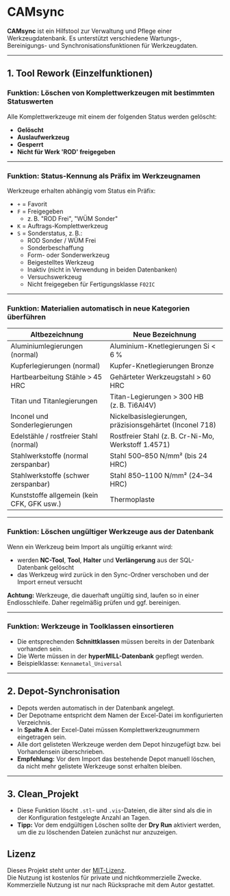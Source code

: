 # CAMsync

**CAMsync** ist ein Hilfstool zur Verwaltung und Pflege einer Werkzeugdatenbank. Es unterstützt verschiedene Wartungs-, Bereinigungs- und Synchronisationsfunktionen für Werkzeugdaten.

---

## 1. Tool Rework (Einzelfunktionen)

### Funktion: Löschen von Komplettwerkzeugen mit bestimmten Statuswerten

Alle Komplettwerkzeuge mit einem der folgenden Status werden gelöscht:

- **Gelöscht**  
- **Auslaufwerkzeug**  
- **Gesperrt**  
- **Nicht für Werk 'ROD' freigegeben**

---

### Funktion: Status-Kennung als Präfix im Werkzeugnamen

Werkzeuge erhalten abhängig vom Status ein Präfix:

- `+` = Favorit  
- `F` = Freigegeben  
  - z. B. "ROD Frei", "WÜM Sonder"  
- `K` = Auftrags-Komplettwerkzeug  
- `S` = Sonderstatus, z. B.:  
  - ROD Sonder / WÜM Frei  
  - Sonderbeschaffung  
  - Form- oder Sonderwerkzeug  
  - Beigestelltes Werkzeug  
  - Inaktiv (nicht in Verwendung in beiden Datenbanken)  
  - Versuchswerkzeug  
  - Nicht freigegeben für Fertigungsklasse `F02IC`

---

### Funktion: Materialien automatisch in neue Kategorien überführen

| **Altbezeichnung**                              | **Neue Bezeichnung**                                        |
|-------------------------------------------------|-------------------------------------------------------------|
| Aluminiumlegierungen (normal)                   | Aluminium-Knetlegierungen Si < 6 %                         |
| Kupferlegierungen (normal)                      | Kupfer-Knetlegierungen Bronze                              |
| Hartbearbeitung Stähle > 45 HRC                 | Gehärteter Werkzeugstahl > 60 HRC                          |
| Titan und Titanlegierungen                      | Titan-Legierungen > 300 HB (z. B. Ti6Al4V)                 |
| Inconel und Sonderlegierungen                   | Nickelbasislegierungen, präzisionsgehärtet (Inconel 718)   |
| Edelstähle / rostfreier Stahl (normal)          | Rostfreier Stahl (z. B. Cr-Ni-Mo, Werkstoff 1.4571)        |
| Stahlwerkstoffe (normal zerspanbar)             | Stahl 500–850 N/mm² (bis 24 HRC)                           |
| Stahlwerkstoffe (schwer zerspanbar)             | Stahl 850–1100 N/mm² (24–34 HRC)                           |
| Kunststoffe allgemein (kein CFK, GFK usw.)      | Thermoplaste                                               |

---

### Funktion: Löschen ungültiger Werkzeuge aus der Datenbank

Wenn ein Werkzeug beim Import als ungültig erkannt wird:

- werden **NC-Tool**, **Tool**, **Halter** und **Verlängerung** aus der SQL-Datenbank gelöscht
- das Werkzeug wird zurück in den Sync-Ordner verschoben und der Import erneut versucht

**Achtung:** Werkzeuge, die dauerhaft ungültig sind, laufen so in einer Endlosschleife. Daher regelmäßig prüfen und ggf. bereinigen.

---

### Funktion: Werkzeuge in Toolklassen einsortieren

- Die entsprechenden **Schnittklassen** müssen bereits in der Datenbank vorhanden sein.
- Die Werte müssen in der **hyperMILL-Datenbank** gepflegt werden.
- Beispielklasse: `Kennametal_Universal`

---

## 2. Depot-Synchronisation

- Depots werden automatisch in der Datenbank angelegt.
- Der Depotname entspricht dem Namen der Excel-Datei im konfigurierten Verzeichnis.
- In **Spalte A** der Excel-Datei müssen Komplettwerkzeugnummern eingetragen sein.
- Alle dort gelisteten Werkzeuge werden dem Depot hinzugefügt bzw. bei Vorhandensein überschrieben.
- **Empfehlung:** Vor dem Import das bestehende Depot manuell löschen, da nicht mehr gelistete Werkzeuge sonst erhalten bleiben.

---

## 3. Clean_Projekt

- Diese Funktion löscht `.stl`- und `.vis`-Dateien, die älter sind als die in der Konfiguration festgelegte Anzahl an Tagen.
- **Tipp:** Vor dem endgültigen Löschen sollte der **Dry Run** aktiviert werden, um die zu löschenden Dateien zunächst nur anzuzeigen.







## Lizenz

Dieses Projekt steht unter der [MIT-Lizenz](LICENSE).  
Die Nutzung ist kostenlos für private und nichtkommerzielle Zwecke.  
Kommerzielle Nutzung ist nur nach Rücksprache mit dem Autor gestattet.